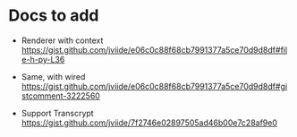 # Docs to add

- Renderer with context https://gist.github.com/jviide/e06c0c88f68cb7991377a5ce70d9d8df#file-h-py-L36

- Same, with wired https://gist.github.com/jviide/e06c0c88f68cb7991377a5ce70d9d8df#gistcomment-3222560

- Support Transcrypt https://gist.github.com/jviide/7f2746e02897505ad46b00e7c28af9e0 

